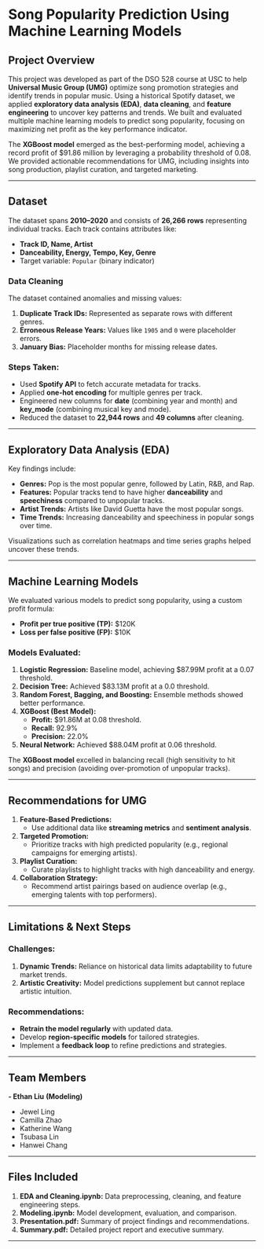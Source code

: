 # Song Popularity Prediction Using Machine Learning Models

## Project Overview
This project was developed as part of the DSO 528 course at USC to help **Universal Music Group (UMG)** optimize song promotion strategies and identify trends in popular music. Using a historical Spotify dataset, we applied **exploratory data analysis (EDA)**, **data cleaning**, and **feature engineering** to uncover key patterns and trends. We built and evaluated multiple machine learning models to predict song popularity, focusing on maximizing net profit as the key performance indicator.

The **XGBoost model** emerged as the best-performing model, achieving a record profit of $91.86 million by leveraging a probability threshold of 0.08. We provided actionable recommendations for UMG, including insights into song production, playlist curation, and targeted marketing.

---

## Dataset
The dataset spans **2010–2020** and consists of **26,266 rows** representing individual tracks. Each track contains attributes like:
- **Track ID, Name, Artist**
- **Danceability, Energy, Tempo, Key, Genre**
- Target variable: `Popular` (binary indicator)

### Data Cleaning
The dataset contained anomalies and missing values:
1. **Duplicate Track IDs:** Represented as separate rows with different genres.
2. **Erroneous Release Years:** Values like `1905` and `0` were placeholder errors.
3. **January Bias:** Placeholder months for missing release dates.

### Steps Taken:
- Used **Spotify API** to fetch accurate metadata for tracks.
- Applied **one-hot encoding** for multiple genres per track.
- Engineered new columns for **date** (combining year and month) and **key_mode** (combining musical key and mode).
- Reduced the dataset to **22,944 rows** and **49 columns** after cleaning.

---

## Exploratory Data Analysis (EDA)
Key findings include:
- **Genres:** Pop is the most popular genre, followed by Latin, R&B, and Rap.
- **Features:** Popular tracks tend to have higher **danceability** and **speechiness** compared to unpopular tracks.
- **Artist Trends:** Artists like David Guetta have the most popular songs.
- **Time Trends:** Increasing danceability and speechiness in popular songs over time.

Visualizations such as correlation heatmaps and time series graphs helped uncover these trends.

---

## Machine Learning Models
We evaluated various models to predict song popularity, using a custom profit formula:
- **Profit per true positive (TP):** $120K
- **Loss per false positive (FP):** $10K

### Models Evaluated:
1. **Logistic Regression:** Baseline model, achieving $87.99M profit at a 0.07 threshold.
2. **Decision Tree:** Achieved $83.13M profit at a 0.0 threshold.
3. **Random Forest, Bagging, and Boosting:** Ensemble methods showed better performance.
4. **XGBoost (Best Model):**
   - **Profit:** $91.86M at 0.08 threshold.
   - **Recall:** 92.9%
   - **Precision:** 22.0%
5. **Neural Network:** Achieved $88.04M profit at 0.06 threshold.

The **XGBoost model** excelled in balancing recall (high sensitivity to hit songs) and precision (avoiding over-promotion of unpopular tracks).

---

## Recommendations for UMG
1. **Feature-Based Predictions:**
   - Use additional data like **streaming metrics** and **sentiment analysis**.
2. **Targeted Promotion:**
   - Prioritize tracks with high predicted popularity (e.g., regional campaigns for emerging artists).
3. **Playlist Curation:**
   - Curate playlists to highlight tracks with high danceability and energy.
4. **Collaboration Strategy:**
   - Recommend artist pairings based on audience overlap (e.g., emerging talents with top performers).

---

## Limitations & Next Steps
### Challenges:
1. **Dynamic Trends:** Reliance on historical data limits adaptability to future market trends.
2. **Artistic Creativity:** Model predictions supplement but cannot replace artistic intuition.

### Recommendations:
- **Retrain the model regularly** with updated data.
- Develop **region-specific models** for tailored strategies.
- Implement a **feedback loop** to refine predictions and strategies.

---

## Team Members
**- Ethan Liu** **(Modeling)**
- Jewel Ling
- Camilla Zhao
- Katherine Wang
- Tsubasa Lin
- Hanwei Chang

---

## Files Included
1. **EDA and Cleaning.ipynb:** Data preprocessing, cleaning, and feature engineering steps.
2. **Modeling.ipynb:** Model development, evaluation, and comparison.
3. **Presentation.pdf:** Summary of project findings and recommendations.
4. **Summary.pdf:** Detailed project report and executive summary.

---
